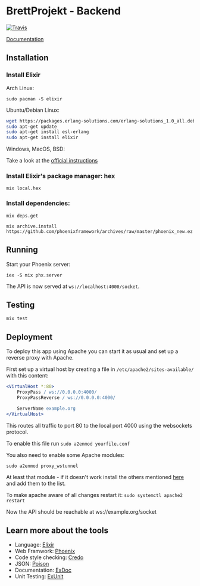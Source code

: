 # BrettProjekt - Backend
[![Travis](https://img.shields.io/travis/dhbw-stginf16a/backend.svg)](https://travis-ci.org/dhbw-stginf16a/backend)

[Documentation](https://dhbw-stginf16a.github.io/backend)

## Installation

### Install Elixir

Arch Linux:

`sudo pacman -S elixir`

Ubuntu/Debian Linux:
```bash
wget https://packages.erlang-solutions.com/erlang-solutions_1.0_all.deb && sudo dpkg -i erlang-solutions_1.0_all.deb
sudo apt-get update
sudo apt-get install esl-erlang
sudo apt-get install elixir
```

Windows, MacOS, BSD:

Take a look at the [official instructions](https://elixir-lang.org/install.html)

### Install Elixir's package manager: hex

`mix local.hex`

### Install dependencies:

`mix deps.get`

`mix archive.install https://github.com/phoenixframework/archives/raw/master/phoenix_new.ez`


## Running
Start your Phoenix server:

`iex -S mix phx.server`

The API is now served at `ws://localhost:4000/socket`.

## Testing

`mix test`

## Deployment
To deploy this app using Apache you can start it as usual and set up a reverse proxy with Apache.

First set up a virtual host by creating a file in `/etc/apache2/sites-available/` with this content:
```apache config
<VirtualHost *:80>
    ProxyPass / ws://0.0.0.0:4000/
    ProxyPassReverse / ws://0.0.0.0:4000/

    ServerName example.org
</VirtualHost>
```

This routes all traffic to port 80 to the local port 4000 using the websockets protocol.

To enable this file run `sudo a2enmod yourfile.conf`

You also need to enable some Apache modules:
```
sudo a2enmod proxy_wstunnel
```

At least that module - if it doesn't work install the others mentioned [here](https://www.digitalocean.com/community/tutorials/how-to-use-apache-http-server-as-reverse-proxy-using-mod_proxy-extension) and add them to the list.

To make apache aware of all changes restart it: `sudo systemctl apache2 restart`

Now the API should be reachable at ws://example.org/socket

## Learn more about the tools

- Language: [Elixir](https://elixir-lang.org/)
- Web Framwork: [Phoenix](http://www.phoenixframework.org/)
- Code style checking: [Credo](https://github.com/rrrene/credo)
- JSON: [Poison](https://github.com/devinus/poison)
- Documentation: [ExDoc](https://github.com/elixir-lang/ex_doc)
- Unit Testing: [ExUnit](https://hexdocs.pm/ex_unit/ExUnit.html)
